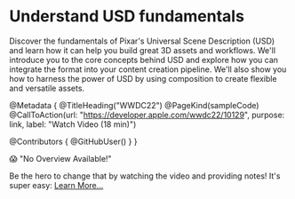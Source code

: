 # Understand USD fundamentals

Discover the fundamentals of Pixar's Universal Scene Description (USD) and learn how it can help you build great 3D assets and workflows. We'll introduce you to the core concepts behind USD and explore how you can integrate the format into your content creation pipeline. We'll also show you how to harness the power of USD by using composition to create flexible and versatile assets.

@Metadata {
   @TitleHeading("WWDC22")
   @PageKind(sampleCode)
   @CallToAction(url: "https://developer.apple.com/wwdc22/10129", purpose: link, label: "Watch Video (18 min)")

   @Contributors {
      @GitHubUser(<replace this with your GitHub handle>)
   }
}

😱 "No Overview Available!"

Be the hero to change that by watching the video and providing notes! It's super easy:
 [Learn More…](https://wwdcnotes.github.io/WWDCNotes/documentation/wwdcnotes/contributing)
